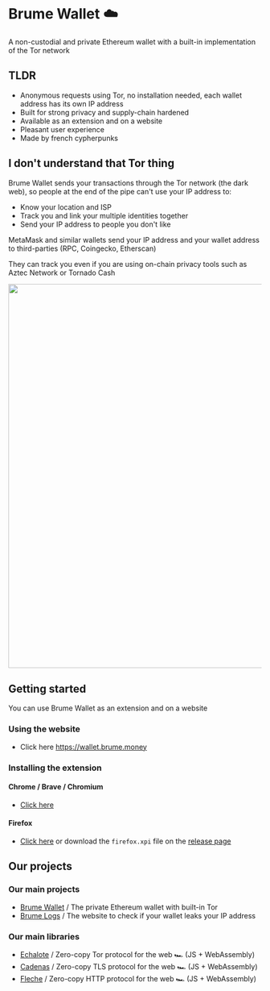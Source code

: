# Brume Wallet ☁️

A non-custodial and private Ethereum wallet with a built-in implementation of the Tor network

## TLDR
- Anonymous requests using Tor, no installation needed, each wallet address has its own IP address
- Built for strong privacy and supply-chain hardened
- Available as an extension and on a website
- Pleasant user experience
- Made by french cypherpunks

## I don't understand that Tor thing

Brume Wallet sends your transactions through the Tor network (the dark web), so people at the end of the pipe can't use your IP address to: 
- Know your location and ISP
- Track you and link your multiple identities together
- Send your IP address to people you don't like

MetaMask and similar wallets send your IP address and your wallet address to third-parties (RPC, Coingecko, Etherscan)

They can track you even if you are using on-chain privacy tools such as Aztec Network or Tornado Cash

<img width="762" src="https://user-images.githubusercontent.com/111573119/201625137-293eec93-a6c9-43fd-8eda-56dea0c8e00e.png">

## Getting started

You can use Brume Wallet as an extension and on a website

### Using the website

- Click here https://wallet.brume.money

### Installing the extension

#### Chrome / Brave / Chromium

- [Click here](https://chrome.google.com/webstore/detail/brume-wallet/oljgnlammonjehmmfahdjgjhjclpockd)

#### Firefox

- [Click here](https://github.com/brumewallet/wallet/releases/latest/download/firefox.xpi) or download the `firefox.xpi` file on the [release page](https://github.com/brumewallet/wallet/releases)

## Our projects

### Our main projects
- [Brume Wallet](https://github.com/brume-wallet/wallet) / The private Ethereum wallet with built-in Tor
- [Brume Logs](https://github.com/brume-wallet/logs) / The website to check if your wallet leaks your IP address

### Our main libraries
- [Echalote](https://github.com/hazae41/echalote) / Zero-copy Tor protocol for the web 🏎️ (JS + WebAssembly)
- [Cadenas](https://github.com/hazae41/cadenas) / Zero-copy TLS protocol for the web 🏎️ (JS + WebAssembly)
- [Fleche](https://github.com/hazae41/fleche) / Zero-copy HTTP protocol for the web 🏎️ (JS + WebAssembly)
